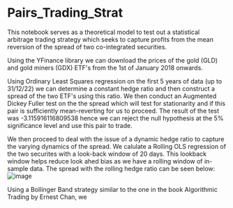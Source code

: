 # Pairs_Trading_Strat
This notebook serves as a theoretical model to test out a statistical arbitrage trading strategy which seeks 
to capture profits from the mean reversion of the spread of two co-integrated securities.

Using the YFinance library we can download the prices of the gold (GLD) and gold miners (GDX) ETF's from the 
1st of January 2018 onwards.



Using Ordinary Least Squares regression on the first 5 years of data (up to 31/12/22)  we can determine a constant hedge ratio and then 
construct a spread of the two ETF's using this ratio. We then conduct an Augmented Dickey Fuller test on the the spread which will test 
for stationarity and if this pair is sufficiently mean-reverting for us to proceed.
The result of the test was -3.115916116809538 hence we can reject the null hypothesis at the 5% significance level and use this pair to trade.

We then proceed to deal with the issue of a dynamic hedge ratio to capture the varying dynamics of the spread.
We calulate a Rolling OLS regression of the two securites with a look-back window of 20 days. This lookback window helps reduce look ahed bias as 
we have a rolling window of in-sample data.
The spread with the rolling hedge ratio can be seen below:
![image](https://github.com/PrishalRadia/Pairs_Trading_Strat/assets/140926795/75e2c977-a5f9-4142-8b98-21048fd61eb8)

Using a Bollinger Band strategy similar to the one in the book Algorithmic Trading by Ernest Chan, we 
